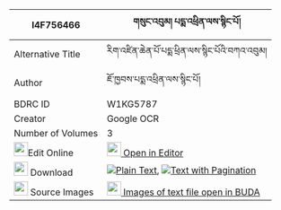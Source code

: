 |I4F756466|གསུང་འབུམ། པདྨ་འཕྲིན་ལས་སྙིང་པོ། 
| --- | --- 
|Alternative Title |རིག་འཛིན་ཆེན་པོ་པདྨ་ཕྲིན་ལས་སྙིང་པོའི་བཀའ་འབུམ།
|Author| ཇོ་ཁྱབས་པདྨ་འཕྲིན་ལས་སྙིང་པོ།
|BDRC ID | W1KG5787
|Creator | Google OCR
|Number of Volumes| 3
|<img width="25" src="https://img.icons8.com/color/25/000000/edit-property.png">Edit Online| [<img width="25" src="https://avatars.githubusercontent.com/u/45091458?s=200&v=4"> Open in Editor](http://editor.openpecha.org/I4F756466)
|<img width="25" src="https://img.icons8.com/fluent/48/000000/download-2.png"/>  Download | [![](https://img.icons8.com/color/20/000000/txt.png)Plain Text](https://github.com/Openpecha/I4F756466/releases/download/v1/sungbum_pema_trinle_nyingpo_plain_I4F756466.zip), [![](https://img.icons8.com/color/20/000000/txt.png)Text with Pagination](https://github.com/Openpecha/I4F756466/releases/download/v1/sungbum_pema_trinle_nyingpo_pages_I4F756466.zip)
|<img width="25" src="https://img.icons8.com/plasticine/100/000000/pictures-folder.png"/>  Source Images | [<img width="25" src="https://library.bdrc.io/icons/BUDA-small.svg"> Images of text file open in BUDA](https://library.bdrc.io/show/bdr:W1KG5787)